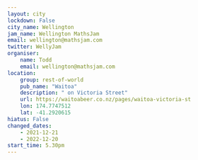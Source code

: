 ```yaml
---
layout: city                                           
lockdown: False
city_name: Wellington                                                          
jam_name: Wellington MathsJam
email: wellington@mathsjam.com
twitter: WellyJam
organiser:
    name: Todd
    email: wellington@mathsjam.com
location:
    group: rest-of-world
    pub_name: "Waitoa"
    description: " on Victoria Street"
    url: https://waitoabeer.co.nz/pages/waitoa-victoria-st
    lon: 174.7747512
    lat: -41.2920615
hiatus: False
changed_dates:
    - 2021-12-21
    - 2022-12-20
start_time: 5.30pm
---
```


